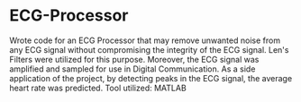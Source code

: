 # ECG-Processor
Wrote code for an ECG Processor that may remove unwanted noise from any ECG signal without compromising the integrity of the ECG signal. Len's Filters were utilized for this purpose. Moreover, the ECG signal was amplified and sampled for use in Digital Communication.  As a side application of the project, by detecting peaks in the ECG signal, the average heart rate was predicted. Tool utilized: MATLAB

